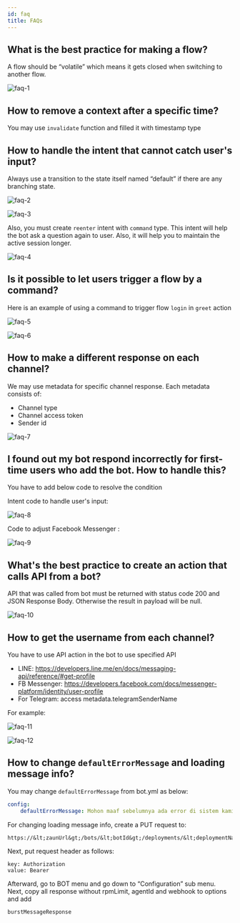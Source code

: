 ```yaml
---
id: faq
title: FAQs
---
```


## What is the best practice for making a flow?

A flow should be “volatile” which means it gets closed when switching to another flow.

![faq-1](/images/faq/faq-1.png)

## How to remove a context after a specific time?

You may use `invalidate` function and filled it with timestamp type

## How to handle the intent that cannot catch user's input?

Always use a transition to the state itself named “default” if there are any branching state.

![faq-2](/images/faq/faq-2.png)

![faq-3](/images/faq/faq-3.png)

Also, you must create `reenter` intent with `command` type. This intent will help the bot ask a question again to user. Also, it will help you to maintain the active session longer.

![faq-4](/images/faq/faq-4.png)

## Is it possible to let users trigger a flow by a command?

Here is an example of using a command to trigger flow `login` in `greet` action

![faq-5](/images/faq/faq-5.png)

![faq-6](/images/faq/faq-6.png)

## How to make a different response on each channel?

We may use metadata for specific channel response. Each metadata consists of:

- Channel type
- Channel access token
- Sender id

![faq-7](/images/faq/faq-7.png)

## I found out my bot respond incorrectly for first-time users who add the bot. How to handle this?

You have to add below code to resolve the condition

Intent code to handle user's input:

![faq-8](/images/faq/faq-8.png)

Code to adjust Facebook Messenger :

![faq-9](/images/faq/faq-9.png)

## What's the best practice to create an action that calls API from a bot?

API that was called from bot must be returned with status code 200 and JSON Response Body. Otherwise the result in payload will be null.

![faq-10](/images/faq/faq-10.png)

## How to get the username from each channel?

You have to use API action in the bot to use specified API

- LINE: https://developers.line.me/en/docs/messaging-api/reference/#get-profile
- FB Messenger: https://developers.facebook.com/docs/messenger-platform/identity/user-profile
- For Telegram: access metadata.telegramSenderName

For example:

![faq-11](/images/faq/faq-11.png)

![faq-12](./images/faq-12.png)

## How to change `defaultErrorMessage` and loading message info?

You may change `defaultErrorMessage` from bot.yml as below:

```yaml
config:
    defaultErrorMessage: Mohon maaf sebelumnya ada error di sistem kami nih :(
```

For changing loading message info, create a PUT request to:

```
https://&lt;zaunUrl&gt;/bots/&lt;botId&gt;/deployments/&lt;deploymentName&gt;/channels/&lt;channelId&gt;
```

Next, put request header as follows:

```
key: Authorization
value: Bearer
```

Afterward, go to BOT menu and go down to “Configuration” sub menu. Next, copy all response without rpmLimit, agentId and webhook to options and add

```
burstMessageResponse
```
